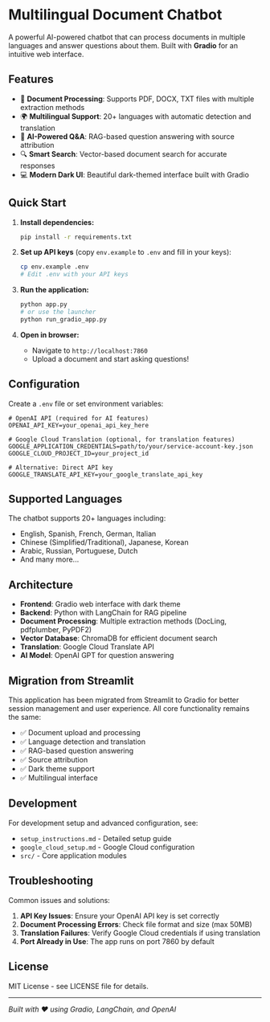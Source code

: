 # Multilingual Document Chatbot

A powerful AI-powered chatbot that can process documents in multiple languages and answer questions about them. Built with **Gradio** for an intuitive web interface.

## Features

- 📄 **Document Processing**: Supports PDF, DOCX, TXT files with multiple extraction methods
- 🌍 **Multilingual Support**: 20+ languages with automatic detection and translation
- 🤖 **AI-Powered Q&A**: RAG-based question answering with source attribution
- 🔍 **Smart Search**: Vector-based document search for accurate responses
- 💻 **Modern Dark UI**: Beautiful dark-themed interface built with Gradio

## Quick Start

1. **Install dependencies:**
   ```bash
   pip install -r requirements.txt
   ```

2. **Set up API keys** (copy `env.example` to `.env` and fill in your keys):
   ```bash
   cp env.example .env
   # Edit .env with your API keys
   ```

3. **Run the application:**
   ```bash
   python app.py
   # or use the launcher
   python run_gradio_app.py
   ```

4. **Open in browser:**
   - Navigate to `http://localhost:7860`
   - Upload a document and start asking questions!

## Configuration

Create a `.env` file or set environment variables:

```env
# OpenAI API (required for AI features)
OPENAI_API_KEY=your_openai_api_key_here

# Google Cloud Translation (optional, for translation features)
GOOGLE_APPLICATION_CREDENTIALS=path/to/your/service-account-key.json
GOOGLE_CLOUD_PROJECT_ID=your_project_id

# Alternative: Direct API key
GOOGLE_TRANSLATE_API_KEY=your_google_translate_api_key
```

## Supported Languages

The chatbot supports 20+ languages including:
- English, Spanish, French, German, Italian
- Chinese (Simplified/Traditional), Japanese, Korean
- Arabic, Russian, Portuguese, Dutch
- And many more...

## Architecture

- **Frontend**: Gradio web interface with dark theme
- **Backend**: Python with LangChain for RAG pipeline
- **Document Processing**: Multiple extraction methods (DocLing, pdfplumber, PyPDF2)
- **Vector Database**: ChromaDB for efficient document search
- **Translation**: Google Cloud Translate API
- **AI Model**: OpenAI GPT for question answering

## Migration from Streamlit

This application has been migrated from Streamlit to Gradio for better session management and user experience. All core functionality remains the same:

- ✅ Document upload and processing
- ✅ Language detection and translation
- ✅ RAG-based question answering
- ✅ Source attribution
- ✅ Dark theme support
- ✅ Multilingual interface

## Development

For development setup and advanced configuration, see:
- `setup_instructions.md` - Detailed setup guide
- `google_cloud_setup.md` - Google Cloud configuration
- `src/` - Core application modules

## Troubleshooting

Common issues and solutions:

1. **API Key Issues**: Ensure your OpenAI API key is set correctly
2. **Document Processing Errors**: Check file format and size (max 50MB)
3. **Translation Failures**: Verify Google Cloud credentials if using translation
4. **Port Already in Use**: The app runs on port 7860 by default

## License

MIT License - see LICENSE file for details.

---

*Built with ❤️ using Gradio, LangChain, and OpenAI* 